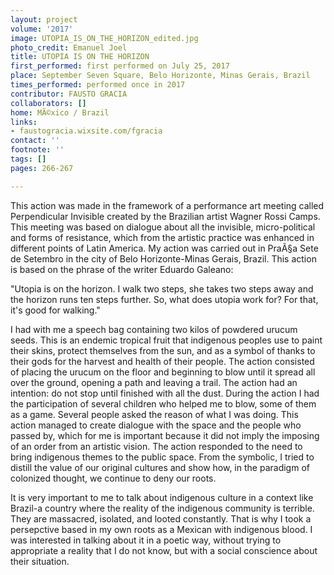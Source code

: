 ```yaml
---
layout: project
volume: '2017'
image: UTOPIA_IS_ON_THE_HORIZON_edited.jpg
photo_credit: Emanuel Joel
title: UTOPIA IS ON THE HORIZON
first_performed: first performed on July 25, 2017
place: September Seven Square, Belo Horizonte, Minas Gerais, Brazil
times_performed: performed once in 2017
contributor: FAUSTO GRACIA
collaborators: []
home: MÃ©xico / Brazil
links:
- faustogracia.wixsite.com/fgracia
contact: ''
footnote: ''
tags: []
pages: 266-267

---
```


This action was made in the framework of a performance art meeting called Perpendicular Invisible created by the Brazilian artist Wagner Rossi Camps. This meeting was based on dialogue about all the invisible, micro-political and forms of resistance, which from the artistic practice was enhanced in different points of Latin America. My action was carried out in PraÃ§a Sete de Setembro in the city of Belo Horizonte-Minas Gerais, Brazil. This action is based on the phrase of the writer Eduardo Galeano:

"Utopia is on the horizon. I walk two steps, she takes two steps away and the horizon runs ten steps further. So, what does utopia work for? For that, it's good for walking."

I had with me a speech bag containing two kilos of powdered urucum seeds. This is an endemic tropical fruit that indigenous peoples use to paint their skins, protect themselves from the sun, and as a symbol of thanks to their gods for the harvest and health of their people. The action consisted of placing the urucum on the floor and beginning to blow until it spread all over the ground, opening a path and leaving a trail. The action had an intention: do not stop until finished with all the dust. During the action I had the participation of several children who helped me to blow, some of them as a game. Several people asked the reason of what I was doing. This action managed to create dialogue with the space and the people who passed by, which for me is important because it did not imply the imposing of an order from an artistic vision. The action responded to the need to bring indigenous themes to the public space. From the symbolic, I tried to distill the value of our original cultures and show how, in the paradigm of colonized thought, we continue to deny our roots.

It is very important to me to talk about indigenous culture in a context like Brazil-a country where the reality of the indigenous community is terrible. They are massacred, isolated, and looted constantly. That is why I took a persepctive based in my own roots as a Mexican with indigenous blood. I was interested in talking about it in a poetic way, without trying to appropriate a reality that I do not know, but with a social conscience about their situation.
